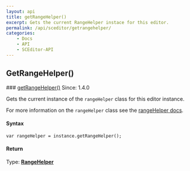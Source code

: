 ```yaml
---
layout: api
title: getRangeHelper()
excerpt: Gets the current RangeHelper instace for this editor.
permalink: /api/sceditor/getrangehelper/
categories:
    - Docs
    - API
    - SCEditor-API
---
```

## GetRangeHelper()

<article class="api method" markdown="1">
### <a id="getRangeHelper" href="#getRangeHelper">getRangeHelper()</a> <span class="since">Since: 1.4.0</span>

Gets the current instance of the `rangeHelper` class for this editor instance.

For more information on the `rangeHelper` class see the [rangeHelper docs](/api/rangehelper/).


#### Syntax

	var rangeHelper = instance.getRangeHelper();


#### Return

Type: **[RangeHelper](/api/types/#rangehelper)**
</article>

